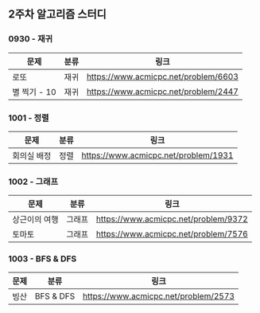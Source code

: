 ## 2주차 알고리즘 스터디  


### 0930 - 재귀

|문제|분류|링크|
|---|---|---|
|로또|재귀|https://www.acmicpc.net/problem/6603|
|별 찍기 - 10|재귀|https://www.acmicpc.net/problem/2447|

### 1001 - 정렬

|문제|분류|링크|
|---|---|---|
|회의실 배정|정렬|https://www.acmicpc.net/problem/1931|

### 1002 - 그래프

| 문제 |분류|링크|
|---|---|---|
|상근이의 여행|그래프|https://www.acmicpc.net/problem/9372|
|토마토|그래프|https://www.acmicpc.net/problem/7576|

### 1003 - BFS & DFS

| 문제 |분류|링크|
|---|---|---|
|빙산|BFS & DFS|https://www.acmicpc.net/problem/2573|